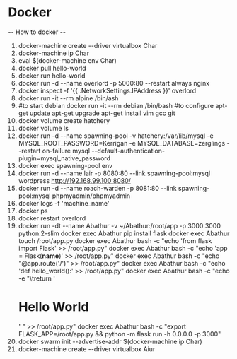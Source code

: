 # Docker

-- How to docker --

1. docker-machine create --driver virtualbox Char
2. docker-machine ip Char
3. eval $(docker-machine env Char)
4. docker pull hello-world
5. docker run hello-world
6. docker run -d --name overlord -p 5000:80 --restart always nginx
7. docker inspect -f '{{ .NetworkSettings.IPAddress }}' overlord
8. docker run -it --rm alpine /bin/ash
9. #to start debian
   docker run -it --rm debian /bin/bash
   #to configure
   apt-get update
   apt-get upgrade
   apt-get install vim gcc git
10. docker volume create hatchery
11. docker volume ls
12. docker run -d --name spawning-pool -v hatchery:/var/lib/mysql -e MYSQL_ROOT_PASSWORD=Kerrigan -e MYSQL_DATABASE=zerglings --restart on-failure mysql --default-authentication-plugin=mysql_native_password
13. docker exec spawning-pool env
14. docker run -d --name lair -p 8080:80 --link spawning-pool:mysql wordpress http://192.168.99.100:8080/
15. docker run -d --name roach-warden -p 8081:80 --link spawning-pool:mysql phpmyadmin/phpmyadmin
16. docker logs -f 'machine_name'
17. docker ps
18. docker restart overlord
19. docker run -dt --name Abathur -v ~/Abathur:/root/app -p 3000:3000 python:2-slim
    docker exec Abathur pip install flask
    docker exec Abathur touch /root/app.py
    docker exec Abathur bash -c "echo 'from flask import Flask' >> /root/app.py"
    docker exec Abathur bash -c "echo 'app = Flask(**name**)' >> /root/app.py"
    docker exec Abathur bash -c "echo \"@app.route('/')\" >> /root/app.py"
    docker exec Abathur bash -c "echo 'def hello_world():' >> /root/app.py"
    docker exec Abathur bash -c "echo -e \"\treturn '<h1>Hello World</h1>' \" >> /root/app.py"
    docker exec Abathur bash -c "export FLASK_APP=/root/app.py && python -m flask run -h 0.0.0.0 -p 3000"
20. docker swarm init --advertise-addr $(docker-machine ip Char)
21. docker-machine create --driver virtualbox Aiur
